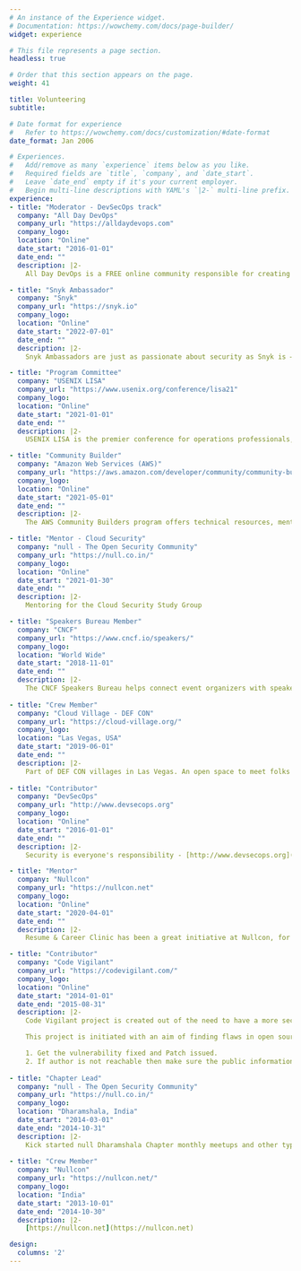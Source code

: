 ```yaml
---
# An instance of the Experience widget.
# Documentation: https://wowchemy.com/docs/page-builder/
widget: experience

# This file represents a page section.
headless: true

# Order that this section appears on the page.
weight: 41

title: Volunteering
subtitle:

# Date format for experience
#   Refer to https://wowchemy.com/docs/customization/#date-format
date_format: Jan 2006

# Experiences.
#   Add/remove as many `experience` items below as you like.
#   Required fields are `title`, `company`, and `date_start`.
#   Leave `date_end` empty if it's your current employer.
#   Begin multi-line descriptions with YAML's `|2-` multi-line prefix.
experience:
- title: "Moderator - DevSecOps track"
  company: "All Day DevOps"
  company_url: "https://alldaydevops.com"
  company_logo:
  location: "Online"
  date_start: "2016-01-01"
  date_end: ""
  description: |2-
    All Day DevOps is a FREE online community responsible for creating the world’s largest DevOps conference. - [https://www.alldaydevops.com](https://www.alldaydevops.com)

- title: "Snyk Ambassador"
  company: "Snyk"
  company_url: "https://snyk.io"
  company_logo:
  location: "Online"
  date_start: "2022-07-01"
  date_end: ""
  description: |2-
    Snyk Ambassadors are just as passionate about security as Snyk is — and they share their interest, expertise, and excitement within their communities to help other developers and engineers build secure software. - [https://snyk.io/snyk-ambassadors](https://snyk.io/snyk-ambassadors)

- title: "Program Committee"
  company: "USENIX LISA"
  company_url: "https://www.usenix.org/conference/lisa21"
  company_logo:
  location: "Online"
  date_start: "2021-01-01"
  date_end: ""
  description: |2-
    USENIX LISA is the premier conference for operations professionals, where sysadmins, systems engineers, IT operations professionals, SRE practitioners, developers, IT managers, and academic researchers share real-world knowledge about designing, building, securing, and maintaining the critical systems of our interconnected world.

- title: "Community Builder"
  company: "Amazon Web Services (AWS)"
  company_url: "https://aws.amazon.com/developer/community/community-builders/"
  company_logo:
  location: "Online"
  date_start: "2021-05-01"
  date_end: ""
  description: |2-
    The AWS Community Builders program offers technical resources, mentorship, and networking opportunities to AWS enthusiasts and emerging thought leaders who are passionate about sharing knowledge and connecting with the technical community.

- title: "Mentor - Cloud Security"
  company: "null - The Open Security Community"
  company_url: "https://null.co.in/"
  company_logo:
  location: "Online"
  date_start: "2021-01-30"
  date_end: ""
  description: |2-
    Mentoring for the Cloud Security Study Group

- title: "Speakers Bureau Member"
  company: "CNCF"
  company_url: "https://www.cncf.io/speakers/"
  company_logo:
  location: "World Wide"
  date_start: "2018-11-01"
  date_end: ""
  description: |2-
    The CNCF Speakers Bureau helps connect event organizers with speakers who have varied expertise in the cloud native ecosystem. Speakers consist of CNCF ambassadors, meetup organizers, and prominent community members who are willing to speak at events on the topics they are proficient in.
  
- title: "Crew Member"
  company: "Cloud Village - DEF CON"
  company_url: "https://cloud-village.org/"
  company_logo:
  location: "Las Vegas, USA"
  date_start: "2019-06-01"
  date_end: ""
  description: |2-
    Part of DEF CON villages in Las Vegas. An open space to meet folks interested in offensive and defensive aspects of cloud security. I was leading in creating and running the CTF for the conference.
  
- title: "Contributor"
  company: "DevSecOps"
  company_url: "http://www.devsecops.org"
  company_logo:
  location: "Online"
  date_start: "2016-01-01"
  date_end: ""
  description: |2-
    Security is everyone's responsibility - [http://www.devsecops.org](http://www.devsecops.org)

- title: "Mentor"
  company: "Nullcon"
  company_url: "https://nullcon.net"
  company_logo:
  location: "Online"
  date_start: "2020-04-01"
  date_end: ""
  description: |2-
    Resume & Career Clinic has been a great initiative at Nullcon, for the Candidates looking to progress their career in Information Security

- title: "Contributor"
  company: "Code Vigilant"
  company_url: "https://codevigilant.com/"
  company_logo:
  location: "Online"
  date_start: "2014-01-01"
  date_end: "2015-08-31"
  description: |2-
    Code Vigilant project is created out of the need to have a more secure open source software. It is a known fact that a large number of users use opensource software but a very few of them contribute back in terms of identifying and making these opensource software a more secure piece of software.

    This project is initiated with an aim of finding flaws in open source software and making sure that we reach one of the following conclusion.

    1. Get the vulnerability fixed and Patch issued.
    2. If author is not reachable then make sure the public information is available and spread the details that issues exist with opensource software and discourage its usage.
  
- title: "Chapter Lead"
  company: "null - The Open Security Community"
  company_url: "https://null.co.in/"
  company_logo:
  location: "Dharamshala, India"
  date_start: "2014-03-01"
  date_end: "2014-10-31"
  description: |2-
    Kick started null Dharamshala Chapter monthly meetups and other types of meetings like null Humla and Puliya. Responsibilities include organizing monthly events, arranging venues, inviting speakers, etc.
  
- title: "Crew Member"
  company: "Nullcon"
  company_url: "https://nullcon.net/"
  company_logo:
  location: "India"
  date_start: "2013-10-01"
  date_end: "2014-10-30"
  description: |2-
    [https://nullcon.net](https://nullcon.net)

design:
  columns: '2'
---
```

